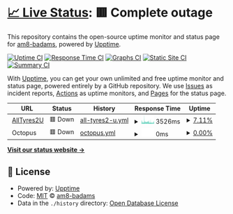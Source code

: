 # [📈 Live Status](https://am8-badams.github.io/upptime): <!--live status--> **🟥 Complete outage**

This repository contains the open-source uptime monitor and status page for [am8-badams](https://am8-badams.github.io/upptime), powered by [Upptime](https://github.com/upptime/upptime).

[![Uptime CI](https://github.com/am8-badams/upptime/workflows/Uptime%20CI/badge.svg)](https://github.com/am8-badams/upptime/actions?query=workflow%3A%22Uptime+CI%22)
[![Response Time CI](https://github.com/am8-badams/upptime/workflows/Response%20Time%20CI/badge.svg)](https://github.com/am8-badams/upptime/actions?query=workflow%3A%22Response+Time+CI%22)
[![Graphs CI](https://github.com/am8-badams/upptime/workflows/Graphs%20CI/badge.svg)](https://github.com/am8-badams/upptime/actions?query=workflow%3A%22Graphs+CI%22)
[![Static Site CI](https://github.com/am8-badams/upptime/workflows/Static%20Site%20CI/badge.svg)](https://github.com/am8-badams/upptime/actions?query=workflow%3A%22Static+Site+CI%22)
[![Summary CI](https://github.com/am8-badams/upptime/workflows/Summary%20CI/badge.svg)](https://github.com/am8-badams/upptime/actions?query=workflow%3A%22Summary+CI%22)

With [Upptime](https://upptime.js.org), you can get your own unlimited and free uptime monitor and status page, powered entirely by a GitHub repository. We use [Issues](https://github.com/am8-badams/upptime/issues) as incident reports, [Actions](https://github.com/am8-badams/upptime/actions) as uptime monitors, and [Pages](https://am8-badams.github.io/upptime) for the status page.

<!--start: status pages-->
<!-- This summary is generated by Upptime (https://github.com/upptime/upptime) -->
<!-- Do not edit this manually, your changes will be overwritten -->
<!-- prettier-ignore -->
| URL | Status | History | Response Time | Uptime |
| --- | ------ | ------- | ------------- | ------ |
| <img alt="" src="https://icons.duckduckgo.com/ip3/alltyres2u.com.au.ico" height="13"> [AllTyres2U](https://alltyres2u.com.au) | 🟥 Down | [all-tyres2-u.yml](https://github.com/am8-badams/upptime/commits/HEAD/history/all-tyres2-u.yml) | <details><summary><img alt="Response time graph" src="./graphs/all-tyres2-u/response-time-week.png" height="20"> 3526ms</summary><br><a href="https://am8-badams.github.io/upptime/history/all-tyres2-u"><img alt="Response time 2577" src="https://img.shields.io/endpoint?url=https%3A%2F%2Fraw.githubusercontent.com%2Fam8-badams%2Fupptime%2FHEAD%2Fapi%2Fall-tyres2-u%2Fresponse-time.json"></a><br><a href="https://am8-badams.github.io/upptime/history/all-tyres2-u"><img alt="24-hour response time 5346" src="https://img.shields.io/endpoint?url=https%3A%2F%2Fraw.githubusercontent.com%2Fam8-badams%2Fupptime%2FHEAD%2Fapi%2Fall-tyres2-u%2Fresponse-time-day.json"></a><br><a href="https://am8-badams.github.io/upptime/history/all-tyres2-u"><img alt="7-day response time 3526" src="https://img.shields.io/endpoint?url=https%3A%2F%2Fraw.githubusercontent.com%2Fam8-badams%2Fupptime%2FHEAD%2Fapi%2Fall-tyres2-u%2Fresponse-time-week.json"></a><br><a href="https://am8-badams.github.io/upptime/history/all-tyres2-u"><img alt="30-day response time 3371" src="https://img.shields.io/endpoint?url=https%3A%2F%2Fraw.githubusercontent.com%2Fam8-badams%2Fupptime%2FHEAD%2Fapi%2Fall-tyres2-u%2Fresponse-time-month.json"></a><br><a href="https://am8-badams.github.io/upptime/history/all-tyres2-u"><img alt="1-year response time 1338" src="https://img.shields.io/endpoint?url=https%3A%2F%2Fraw.githubusercontent.com%2Fam8-badams%2Fupptime%2FHEAD%2Fapi%2Fall-tyres2-u%2Fresponse-time-year.json"></a></details> | <details><summary><a href="https://am8-badams.github.io/upptime/history/all-tyres2-u">7.11%</a></summary><a href="https://am8-badams.github.io/upptime/history/all-tyres2-u"><img alt="All-time uptime 48.78%" src="https://img.shields.io/endpoint?url=https%3A%2F%2Fraw.githubusercontent.com%2Fam8-badams%2Fupptime%2FHEAD%2Fapi%2Fall-tyres2-u%2Fuptime.json"></a><br><a href="https://am8-badams.github.io/upptime/history/all-tyres2-u"><img alt="24-hour uptime 8.53%" src="https://img.shields.io/endpoint?url=https%3A%2F%2Fraw.githubusercontent.com%2Fam8-badams%2Fupptime%2FHEAD%2Fapi%2Fall-tyres2-u%2Fuptime-day.json"></a><br><a href="https://am8-badams.github.io/upptime/history/all-tyres2-u"><img alt="7-day uptime 7.11%" src="https://img.shields.io/endpoint?url=https%3A%2F%2Fraw.githubusercontent.com%2Fam8-badams%2Fupptime%2FHEAD%2Fapi%2Fall-tyres2-u%2Fuptime-week.json"></a><br><a href="https://am8-badams.github.io/upptime/history/all-tyres2-u"><img alt="30-day uptime 1.37%" src="https://img.shields.io/endpoint?url=https%3A%2F%2Fraw.githubusercontent.com%2Fam8-badams%2Fupptime%2FHEAD%2Fapi%2Fall-tyres2-u%2Fuptime-month.json"></a><br><a href="https://am8-badams.github.io/upptime/history/all-tyres2-u"><img alt="1-year uptime 0.28%" src="https://img.shields.io/endpoint?url=https%3A%2F%2Fraw.githubusercontent.com%2Fam8-badams%2Fupptime%2FHEAD%2Fapi%2Fall-tyres2-u%2Fuptime-year.json"></a></details>
| <img alt="" src="https://icons.duckduckgo.com/ip3/null.ico" height="13"> Octopus | 🟥 Down | [octopus.yml](https://github.com/am8-badams/upptime/commits/HEAD/history/octopus.yml) | <details><summary><img alt="Response time graph" src="./graphs/octopus/response-time-week.png" height="20"> 0ms</summary><br><a href="https://am8-badams.github.io/upptime/history/octopus"><img alt="Response time 3649" src="https://img.shields.io/endpoint?url=https%3A%2F%2Fraw.githubusercontent.com%2Fam8-badams%2Fupptime%2FHEAD%2Fapi%2Foctopus%2Fresponse-time.json"></a><br><a href="https://am8-badams.github.io/upptime/history/octopus"><img alt="24-hour response time 0" src="https://img.shields.io/endpoint?url=https%3A%2F%2Fraw.githubusercontent.com%2Fam8-badams%2Fupptime%2FHEAD%2Fapi%2Foctopus%2Fresponse-time-day.json"></a><br><a href="https://am8-badams.github.io/upptime/history/octopus"><img alt="7-day response time 0" src="https://img.shields.io/endpoint?url=https%3A%2F%2Fraw.githubusercontent.com%2Fam8-badams%2Fupptime%2FHEAD%2Fapi%2Foctopus%2Fresponse-time-week.json"></a><br><a href="https://am8-badams.github.io/upptime/history/octopus"><img alt="30-day response time 0" src="https://img.shields.io/endpoint?url=https%3A%2F%2Fraw.githubusercontent.com%2Fam8-badams%2Fupptime%2FHEAD%2Fapi%2Foctopus%2Fresponse-time-month.json"></a><br><a href="https://am8-badams.github.io/upptime/history/octopus"><img alt="1-year response time 0" src="https://img.shields.io/endpoint?url=https%3A%2F%2Fraw.githubusercontent.com%2Fam8-badams%2Fupptime%2FHEAD%2Fapi%2Foctopus%2Fresponse-time-year.json"></a></details> | <details><summary><a href="https://am8-badams.github.io/upptime/history/octopus">0.00%</a></summary><a href="https://am8-badams.github.io/upptime/history/octopus"><img alt="All-time uptime 23.27%" src="https://img.shields.io/endpoint?url=https%3A%2F%2Fraw.githubusercontent.com%2Fam8-badams%2Fupptime%2FHEAD%2Fapi%2Foctopus%2Fuptime.json"></a><br><a href="https://am8-badams.github.io/upptime/history/octopus"><img alt="24-hour uptime 0.00%" src="https://img.shields.io/endpoint?url=https%3A%2F%2Fraw.githubusercontent.com%2Fam8-badams%2Fupptime%2FHEAD%2Fapi%2Foctopus%2Fuptime-day.json"></a><br><a href="https://am8-badams.github.io/upptime/history/octopus"><img alt="7-day uptime 0.00%" src="https://img.shields.io/endpoint?url=https%3A%2F%2Fraw.githubusercontent.com%2Fam8-badams%2Fupptime%2FHEAD%2Fapi%2Foctopus%2Fuptime-week.json"></a><br><a href="https://am8-badams.github.io/upptime/history/octopus"><img alt="30-day uptime 0.00%" src="https://img.shields.io/endpoint?url=https%3A%2F%2Fraw.githubusercontent.com%2Fam8-badams%2Fupptime%2FHEAD%2Fapi%2Foctopus%2Fuptime-month.json"></a><br><a href="https://am8-badams.github.io/upptime/history/octopus"><img alt="1-year uptime 0.00%" src="https://img.shields.io/endpoint?url=https%3A%2F%2Fraw.githubusercontent.com%2Fam8-badams%2Fupptime%2FHEAD%2Fapi%2Foctopus%2Fuptime-year.json"></a></details>

<!--end: status pages-->

[**Visit our status website →**](https://am8-badams.github.io/upptime)

## 📄 License

- Powered by: [Upptime](https://github.com/upptime/upptime)
- Code: [MIT](./LICENSE) © [am8-badams](https://am8-badams.github.io/upptime)
- Data in the `./history` directory: [Open Database License](https://opendatacommons.org/licenses/odbl/1-0/)
